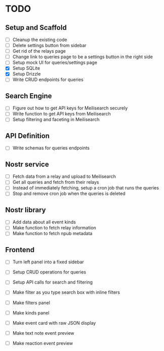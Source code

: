 # TODO

## Setup and Scaffold
- [ ] Cleanup the existing code
- [ ] Delete settings button from sidebar
- [ ] Get rid of the relays page
- [ ] Change link to queries page to be a settings button in the right side
- [ ] Setup mock UI for queries/settings page
- [x] Setup SQLite
- [x] Setup Drizzle
- [ ] Write CRUD endpoints for queries

## Search Engine
- [ ] Figure out how to get API keys for Meilisearch securely
- [ ] Write function to get API keys from Meilisearch
- [ ] Setup filtering and faceting in Meilisearch

## API Definition
- [ ] Write schemas for queries endpoints

## Nostr service
- [ ] Fetch data from a relay and upload to Meilisearch
- [ ] Get all queries and fetch from their relays
- [ ] Instead of immediately fetching, setup a cron job that runs the queries
- [ ] Stop and remove cron job when the queries is deleted

## Nostr library
- [ ] Add data about all event kinds
- [ ] Make function to fetch relay information
- [ ] Make function to fetch npub metadata

## Frontend
- [ ] Turn left panel into a fixed sidebar
- [ ] Setup CRUD operations for queries
- [ ] Setup API calls for search and filtering
- [ ] Make filter as you type search box with inline filters
- [ ] Make filters panel
- [ ] Make kinds panel
- [ ] Make event card with raw JSON display
- [ ] Make text note event preview
- [ ] Make reaction event preview

